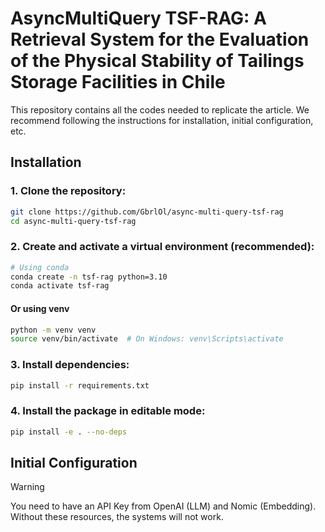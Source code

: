 # **AsyncMultiQuery TSF-RAG: A Retrieval System for the Evaluation of the Physical Stability of Tailings Storage Facilities in Chile**

This repository contains all the codes needed to replicate the article. We recommend following the instructions for installation, initial configuration, etc.

## **Installation**

### **1. Clone the repository:**
```bash
git clone https://github.com/GbrlOl/async-multi-query-tsf-rag
cd async-multi-query-tsf-rag
```

### **2. Create and activate a virtual environment (recommended):**
```bash
# Using conda
conda create -n tsf-rag python=3.10
conda activate tsf-rag
```

#### Or using venv

```bash
python -m venv venv
source venv/bin/activate  # On Windows: venv\Scripts\activate
```

### **3. Install dependencies:**

```bash
pip install -r requirements.txt
```

### **4. Install the package in editable mode:**

```bash
pip install -e . --no-deps
```

## **Initial Configuration**

> [!WARNING]
> You need to have an API Key from OpenAI (LLM) and Nomic (Embedding). Without these resources, the systems will not work.

